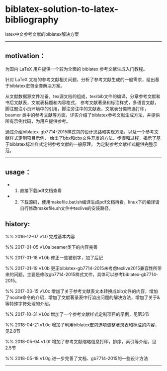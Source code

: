 # biblatex-solution-to-latex-bibliography

latex中文参考文献的biblatex解决方案

---------------------------------------------------------------
## motivation：

为国内 LaTeX 用户提供一个较为全面的 biblatex 参考文献生成入门教程。

针对 LaTeX 文档的参考文献相关问题，分析了参考文献生成的一般需求，给出基于biblatex宏包全套解决方案。

从文献数据源文件准备，tex源文档的组成，tex/bib文件的编译，分章参考文献和书后文献表，文献表标题和内容格式，
参考文献著录和标注样式，多语言文献，脚注题注小页环境中的引用，脚注旁注中的文献表，文献表分类筛选打印，
beamer 类中的参考文献等方面，详实介绍了biblatex参考文献生成方法，并提供所有示例代码，为用户提供参考。

通过介绍biblatex-gb7714-2015样式包的设计思路和实现方法，以及一个参考文献样式定制项目示例，
给出了bbx和cbx文件开发的方法、步骤和过程，揭示了基于biblatex标准样式定制参考文献的一般原理，
为定制参考文献样式提供完整示范。

---------------------------------------------------------------
## usage：

* 1. 直接下载pdf文档查看

* 2. 下载源码，使用makefile.bat/sh编译生成pdf文档再看。linux下的编译请自行修改makefile.sh文件中texlive的安装路径。


## history:

%% 2016-12-07 v1.0  完成基本内容

%% 2017-01-05 v1.0a beamer类下的内容完善

%% 2017-01-18 v1.0b 修正一些错别字，加了后记

%% 2017-01-19 v1.0b 更正biblatex-gb7714-2015未考虑texlive2015兼容性所带来的问题，主要是修改gb7714-2015样式文件，具体可以参考biblatex-gb7714-2015。

%% 2017-03-15 v1.0c 增加了关于参考文献表文本转换成bib文件的内容，增加了nocite命令的介绍，增加了文献著录表中行溢出问题的解决方法，增加了关于&等特殊字符处理的介绍。

%% 2017-10-31 v1.0d 增加了一个参考文献样式定制项目的示例，见第3节

%% 2018-04-21 v1.0e 增加了利用biblatex宏包选项调整著录表和标注的内容，见2.8节

%% 2018-05-04 v1.0f 增加了参考文献缩略信息打印，排序，索引等介绍，见2.5节

%% 2018-05-18 v1.0g 进一步完善了文档、gb7714-2015的一些设计方法

---------------------------------------------------------------


